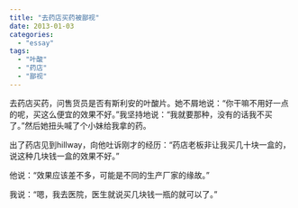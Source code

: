 ```yaml
---
title: "去药店买药被鄙视"
date: 2013-01-03
categories: 
  - "essay"
tags: 
  - "叶酸"
  - "药店"
  - "鄙视"
---
```


去药店买药，问售货员是否有斯利安的叶酸片。她不屑地说：“你干嘛不用好一点的呢，买这么便宜的效果不好。”我坚持地说：“我就要那种，没有的话我不买了。”然后她扭头喊了个小妹给我拿的药。

出了药店见到hillway，向他吐诉刚才的经历：“药店老板非让我买几十块一盒的，说这种几块钱一盒的效果不好。”

他说：“效果应该差不多，可能是不同的生产厂家的缘故。”

我说：“嗯，我去医院，医生就说买几块钱一瓶的就可以了。”
